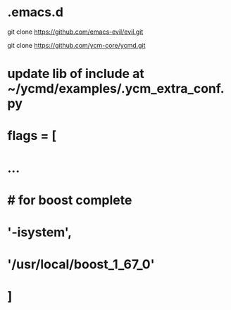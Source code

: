 # .emacs.d
git clone https://github.com/emacs-evil/evil.git

git clone https://github.com/ycm-core/ycmd.git

# update lib of include at ~/ycmd/examples/.ycm_extra_conf.py
# flags = [
# 
# ...
# 
# # for boost complete
# '-isystem',
# '/usr/local/boost_1_67_0'
# ]
